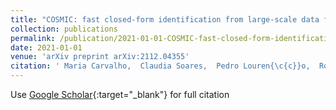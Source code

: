 ```yaml
---
title: "COSMIC: fast closed-form identification from large-scale data for LTV systems"
collection: publications
permalink: /publication/2021-01-01-COSMIC-fast-closed-form-identification-from-large-scale-data-for-LTV-systems
date: 2021-01-01
venue: 'arXiv preprint arXiv:2112.04355'
citation: ' Maria Carvalho,  Claudia Soares,  Pedro Louren{\c{c}}o,  Rodrigo Ventura, &quot;COSMIC: fast closed-form identification from large-scale data for LTV systems.&quot; arXiv preprint arXiv:2112.04355, 2021.'
---
```

Use [Google Scholar](https://scholar.google.com/scholar?q=COSMIC:+fast+closed+form+identification+from+large+scale+data+for+LTV+systems){:target="_blank"} for full citation
